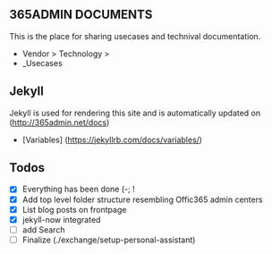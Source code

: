 ## 365ADMIN DOCUMENTS
This is the place for sharing usecases and technival documentation.

- Vendor > Technology > 
- _Usecases 


## Jekyll
Jekyll is used for rendering this site and is automatically updated on (http://365admin.net/docs)

- [Variables] (https://jekyllrb.com/docs/variables/)


## Todos
- [x] Everything has been done (-; !
- [x] Add top level folder structure resembling Offic365 admin centers
- [x] List blog posts on frontpage
- [x] jekyll-now integrated
- [ ] add Search 
- [ ] Finalize (./exchange/setup-personal-assistant)
